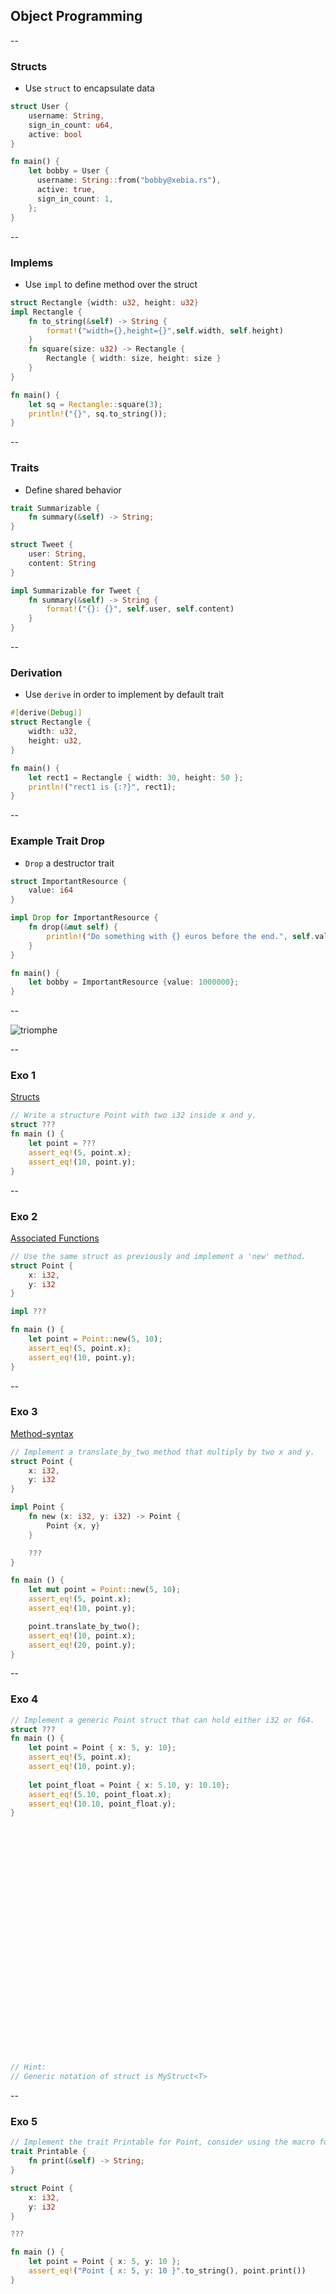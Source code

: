 ## Object Programming

--

### Structs

* Use `````struct````` to encapsulate data

````rust
struct User {
    username: String,
    sign_in_count: u64,
    active: bool
}

fn main() {
    let bobby = User { 
      username: String::from("bobby@xebia.rs"),
      active: true,
      sign_in_count: 1,
    };
}
````

--

### Implems

* Use ```impl``` to define method over the struct

````rust
struct Rectangle {width: u32, height: u32}
impl Rectangle {
    fn to_string(&self) -> String {
        format!("width={},height={}",self.width, self.height)
    }
    fn square(size: u32) -> Rectangle {
        Rectangle { width: size, height: size }
    }
}

fn main() {
    let sq = Rectangle::square(3);
    println!("{}", sq.to_string());
}
````

--

### Traits

* Define shared behavior

````rust
trait Summarizable {
    fn summary(&self) -> String;
}

struct Tweet {
    user: String, 
    content: String
}

impl Summarizable for Tweet {
    fn summary(&self) -> String {
        format!("{}: {}", self.user, self.content)
    }
}
````

--

### Derivation

* Use ````derive```` in order to implement by default trait

````rust
#[derive(Debug)]
struct Rectangle {
    width: u32,
    height: u32,
}

fn main() {
    let rect1 = Rectangle { width: 30, height: 50 };
    println!("rect1 is {:?}", rect1);
}
````

--

### Example Trait Drop

* ```Drop``` a destructor trait

````rust
struct ImportantResource {
    value: i64
}

impl Drop for ImportantResource {
    fn drop(&mut self) {
        println!("Do something with {} euros before the end.", self.value);
    }
}

fn main() {
    let bobby = ImportantResource {value: 1000000};
}
````

--

![triomphe](https://xebia-france.github.io/xke-rs/images/triomphe.png) <!-- .element: class="borderless medium" -->

--

### Exo 1

<div class="small"><a href="https://doc.rust-lang.org/book/second-edition/ch05-01-defining-structs.html" target="_blank">Structs</a></div>

```rust
// Write a structure Point with two i32 inside x and y.
struct ???
fn main () {
    let point = ???
    assert_eq!(5, point.x);
    assert_eq!(10, point.y);
}

```
<!-- .element: class="playground" -->

--

### Exo 2

<div class="small"><a href="https://doc.rust-lang.org/book/second-edition/ch05-03-method-syntax.html#associated-functions" target="_blank">Associated Functions</a></div>


```rust
// Use the same struct as previously and implement a 'new' method.
struct Point {
    x: i32,
    y: i32
}

impl ???

fn main () {
    let point = Point::new(5, 10);
    assert_eq!(5, point.x);
    assert_eq!(10, point.y);
}

```
<!-- .element: class="playground" -->

--

### Exo 3

<div class="small"><a href="https://doc.rust-lang.org/book/second-edition/ch05-03-method-syntax.html" target="_blank">Method-syntax</a></div>


```rust
// Implement a translate_by_two method that multiply by two x and y.
struct Point {
    x: i32,
    y: i32
}

impl Point {
    fn new (x: i32, y: i32) -> Point {
        Point {x, y}
    }

    ???
}

fn main () {
    let mut point = Point::new(5, 10);
    assert_eq!(5, point.x);
    assert_eq!(10, point.y);

    point.translate_by_two();
    assert_eq!(10, point.x);
    assert_eq!(20, point.y);
}

```
<!-- .element: class="playground" -->

--

### Exo 4

```rust
// Implement a generic Point struct that can hold either i32 or f64.
struct ???
fn main () {
    let point = Point { x: 5, y: 10};
    assert_eq!(5, point.x);
    assert_eq!(10, point.y);    
    
    let point_float = Point { x: 5.10, y: 10.10};
    assert_eq!(5.10, point_float.x);
    assert_eq!(10.10, point_float.y);
}




























// Hint:
// Generic notation of struct is MyStruct<T>

```
<!-- .element: class="playground" -->

--

### Exo 5

```rust
// Implement the trait Printable for Point, consider using the macro format! to create the String.
trait Printable {
    fn print(&self) -> String;
}

struct Point {
    x: i32,
    y: i32
}

???

fn main () {
    let point = Point { x: 5, y: 10 };
    assert_eq!("Point { x: 5, y: 10 }".to_string(), point.print())
}


























// Hint:
// "impl Trait for Struct" is the right notation.

```
<!-- .element: class="playground" -->
